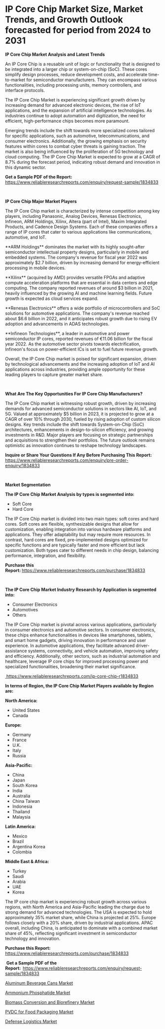 <p><h1>IP Core Chip Market Size, Market Trends, and Growth Outlook forecasted for period from 2024 to 2031</h1></p><p><strong>IP Core Chip Market Analysis and Latest Trends</strong></p>
<p><p>An IP Core Chip is a reusable unit of logic or functionality that is designed to be integrated into a larger chip or system-on-chip (SoC). These cores simplify design processes, reduce development costs, and accelerate time-to-market for semiconductor manufacturers. They can encompass various functionalities, including processing units, memory controllers, and interface protocols.</p><p>The IP Core Chip Market is experiencing significant growth driven by increasing demand for advanced electronic devices, the rise of IoT applications, and the expansion of artificial intelligence technologies. As industries continue to adopt automation and digitization, the need for efficient, high-performance chips becomes more paramount. </p><p>Emerging trends include the shift towards more specialized cores tailored for specific applications, such as automotive, telecommunications, and consumer electronics. Additionally, the growing emphasis on security features within cores to combat cyber threats is gaining traction. The market is also being influenced by the proliferation of 5G technology and cloud computing. The IP Core Chip Market is expected to grow at a CAGR of 8.7% during the forecast period, indicating robust demand and innovation in this dynamic sector.</p></p>
<p><strong>Get a Sample PDF of the Report:&nbsp;</strong> <a href="https://www.reliableresearchreports.com/enquiry/request-sample/1834833?utm_campaign=4&utm_medium=2&utm_source=Github&utm_content=ia&utm_term=19112024&utm_id=ip-core-chip">https://www.reliableresearchreports.com/enquiry/request-sample/1834833</a></p>
<p>&nbsp;</p>
<p><strong>IP Core Chip Major Market Players</strong></p>
<p><p>The IP Core Chip market is characterized by intense competition among key players, including Panasonic, Analog Devices, Renesas Electronics, Infineon, ARM Holdings, Xilinx, Altera (part of Intel), Maxim Integrated Products, and Cadence Design Systems. Each of these companies offers a range of IP cores that cater to various applications like communications, automotive, and IoT.</p><p>**ARM Holdings** dominates the market with its highly sought-after semiconductor intellectual property designs, particularly in mobile and embedded systems. The company's revenue for fiscal year 2022 was approximately $2.7 billion, driven by increasing demand for energy-efficient processing in mobile devices.</p><p>**Xilinx** (acquired by AMD) provides versatile FPGAs and adaptive compute acceleration platforms that are essential in data centers and edge computing. The company reported revenues of around $3 billion in 2021, heavily influenced by the growing AI and machine learning fields. Future growth is expected as cloud services expand.</p><p>**Renesas Electronics** offers a wide portfolio of microcontrollers and SoC solutions for automotive applications. The company's revenue reached about $6.6 billion in 2022, and it anticipates robust growth due to rising EV adoption and advancements in ADAS technologies.</p><p>**Infineon Technologies**, a leader in automotive and power semiconductor IP cores, reported revenues of €11.06 billion for the fiscal year 2022. As the automotive sector pivots towards electrification, Infineon's focus on power-efficient ICs is set to fuel future revenue growth.</p><p>Overall, the IP Core Chip market is poised for significant expansion, driven by technological advancements and the increasing adoption of IoT and AI applications across industries, providing ample opportunity for these leading players to capture greater market share.</p></p>
<p>&nbsp;</p>
<p><strong>What Are The Key Opportunities For IP Core Chip Manufacturers?</strong></p>
<p><p>The IP Core Chip market is witnessing robust growth, driven by increasing demands for advanced semiconductor solutions in sectors like AI, IoT, and 5G. Valued at approximately $5 billion in 2023, it is projected to grow at a CAGR of over 10% through 2030, fueled by rising adoption of custom silicon designs. Key trends include the shift towards System-on-Chip (SoC) architectures, enhancements in design-to-silicon efficiency, and growing investments in R&D. Major players are focusing on strategic partnerships and acquisitions to strengthen their portfolios. The future outlook remains optimistic as innovation continues to reshape technology landscapes.</p></p>
<p><strong>Inquire or Share Your Questions If Any Before Purchasing This Report:</strong> <a href="https://www.reliableresearchreports.com/enquiry/pre-order-enquiry/1834833?utm_campaign=4&utm_medium=2&utm_source=Github&utm_content=ia&utm_term=19112024&utm_id=ip-core-chip">https://www.reliableresearchreports.com/enquiry/pre-order-enquiry/1834833</a></p>
<p>&nbsp;</p>
<p><strong>Market Segmentation</strong></p>
<p><strong>The IP Core Chip Market Analysis by types is segmented into:</strong></p>
<p><ul><li>Soft Core</li><li>Hard Core</li></ul></p>
<p><p>The IP Core Chip market is divided into two main types: soft cores and hard cores. Soft cores are flexible, synthesizable designs that allow for customization, enabling integration into various hardware platforms and applications. They offer adaptability but may require more resources. In contrast, hard cores are fixed, pre-implemented designs optimized for specific functions and are typically faster and more efficient but lack customization. Both types cater to different needs in chip design, balancing performance, integration, and flexibility.</p></p>
<p><strong>Purchase this Report:&nbsp;</strong><a href="https://www.reliableresearchreports.com/purchase/1834833?utm_campaign=4&utm_medium=2&utm_source=Github&utm_content=ia&utm_term=19112024&utm_id=ip-core-chip">https://www.reliableresearchreports.com/purchase/1834833</a></p>
<p>&nbsp;</p>
<p><strong>The IP Core Chip Market Industry Research by Application is segmented into:</strong></p>
<p><ul><li>Consumer Electronics</li><li>Automotives</li><li>Others</li></ul></p>
<p><p>The IP Core Chip market is pivotal across various applications, particularly in consumer electronics and automotive sectors. In consumer electronics, these chips enhance functionalities in devices like smartphones, tablets, and smart home gadgets, driving innovation in performance and user experience. In automotive applications, they facilitate advanced driver-assistance systems, connectivity, and vehicle automation, improving safety and efficiency. Additionally, other sectors, such as industrial automation and healthcare, leverage IP core chips for improved processing power and specialized functionalities, broadening their market significance.</p></p>
<p><a href="https://www.reliableresearchreports.com/ip-core-chip-r1834833?utm_campaign=4&utm_medium=2&utm_source=Github&utm_content=ia&utm_term=19112024&utm_id=ip-core-chip">&nbsp;https://www.reliableresearchreports.com/ip-core-chip-r1834833</a></p>
<p><strong>In terms of Region, the IP Core Chip Market Players available by Region are:</strong></p>
<p>
    <p> <strong> North America: </strong>
        <ul>
            <li>United States</li>
            <li>Canada</li>
        </ul>
        </p> 
    <p> <strong> Europe: </strong>
        <ul>
            <li>Germany</li>
            <li>France</li>
            <li>U.K.</li>
            <li>Italy</li>
            <li>Russia</li>
        </ul>
        </p> 
    <p> <strong> Asia-Pacific: </strong>
        <ul>
            <li>China</li>
            <li>Japan</li>
            <li>South Korea</li>
            <li>India</li>
            <li>Australia</li>
            <li>China Taiwan</li>
            <li>Indonesia</li>
            <li>Thailand</li>
            <li>Malaysia</li>
        </ul>
        </p> 
    <p> <strong> Latin America: </strong>
        <ul>
            <li>Mexico</li>
            <li>Brazil</li>
            <li>Argentina Korea</li>
            <li>Colombia</li>
        </ul>
        </p> 
    <p> <strong> Middle East & Africa: </strong>
        <ul>
            <li>Turkey</li>
            <li>Saudi</li>
            <li>Arabia</li>
            <li>UAE</li>
            <li>Korea</li>
        </ul>
    </p>
    </p>
<p><p>The IP core chip market is experiencing robust growth across various regions, with North America and Asia-Pacific leading the charge due to strong demand for advanced technologies. The USA is expected to hold approximately 35% market share, while China is projected at 25%. Europe follows closely with a 20% share, driven by industrial applications. APAC overall, including China, is anticipated to dominate with a combined market share of 45%, reflecting significant investment in semiconductor technology and innovation.</p></p>
<p><strong>Purchase this Report: </strong><a href="https://www.reliableresearchreports.com/purchase/1834833?utm_campaign=4&utm_medium=2&utm_source=Github&utm_content=ia&utm_term=19112024&utm_id=ip-core-chip">https://www.reliableresearchreports.com/purchase/1834833</a></p>
<p>&nbsp;<strong>Get a Sample PDF of the Report:&nbsp;&nbsp;</strong><a href="https://www.reliableresearchreports.com/enquiry/request-sample/1834833?utm_campaign=4&utm_medium=2&utm_source=Github&utm_content=ia&utm_term=19112024&utm_id=ip-core-chip">https://www.reliableresearchreports.com/enquiry/request-sample/1834833</a></p>
<p><strong></strong></p>
<p><p><a href="https://www.linkedin.com/pulse/future-ready-strategic-insights-global-aluminum-beverage-sbs3e?utm_campaign=4&utm_medium=2&utm_source=Github&utm_content=ia&utm_term=19112024&utm_id=ip-core-chip">Aluminum Beverage Cans Market</a></p><p><a href="https://www.linkedin.com/pulse/digital-transformation-ammonium-phosphatide-industry-market-6rg7e?utm_campaign=4&utm_medium=2&utm_source=Github&utm_content=ia&utm_term=19112024&utm_id=ip-core-chip">Ammonium Phosphatide Market</a></p><p><a href="https://issuu.com/reportprime-2/docs/biomass-conversion-and-biorefinery-_c409b83d2cb15f?utm_campaign=4&utm_medium=2&utm_source=Github&utm_content=ia&utm_term=19112024&utm_id=ip-core-chip">Biomass Conversion and Biorefinery Market</a></p><p><a href="https://github.com/NarcisoFerry/Market-Research-Report-List-1/blob/main/pvdc-for-food-packaging-market.md?utm_campaign=4&utm_medium=2&utm_source=Github&utm_content=ia&utm_term=19112024&utm_id=ip-core-chip">PVDC for Food Packaging Market</a></p><p><a href="https://issuu.com/reportprime-2/docs/defense-logistics-market-size-2030._1ef92a0c82af9d?utm_campaign=4&utm_medium=2&utm_source=Github&utm_content=ia&utm_term=19112024&utm_id=ip-core-chip">Defense Logistics Market</a></p></p>